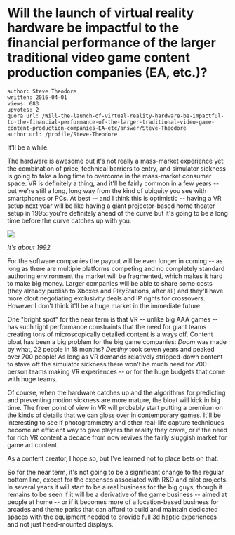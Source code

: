 # Will the launch of virtual reality hardware be impactful to the financial performance of the larger traditional video game content production companies (EA, etc.)?

	author: Steve Theodore
	written: 2016-04-01
	views: 683
	upvotes: 2
	quora url: /Will-the-launch-of-virtual-reality-hardware-be-impactful-to-the-financial-performance-of-the-larger-traditional-video-game-content-production-companies-EA-etc/answer/Steve-Theodore
	author url: /profile/Steve-Theodore


It'll be a while. 

The hardware is awesome but it's not really a mass-market experience yet: the combination of price, technical barriers to entry, and simulator sickness is going to take a long time to overcome in the mass-market consumer space. VR is definitely a thing, and it'll be fairly common in a few years -- but we're still a long, long way from the kind of ubiquity you see with smartphones or PCs. At best -- and I think this is optimistic -- having a VR setup next year will be like having a giant projector-based home theater setup in 1995: you're definitely ahead of the curve but it's going to be a long time before the curve catches up with you.

![](https://qph.fs.quoracdn.net/main-qimg-0a2bef8d1cf08a5bda98f3fbcd2d0fdc-c)

_It's about 1992_  

For the software companies the payout will be even longer in coming -- as long as there are multiple platforms competing and no completely standard authoring environment the market will be fragmented, which makes it hard to make big money. Larger companies will be able to share some costs (they already publish to Xboxes and PlayStations, after all) and they'll have more clout negotiating exclusivity deals and IP rights for crossovers. However I don't think it'll be a huge market in the immediate future.

One "bright spot" for the near term is that VR -- unlike big AAA games -- has such tight performance constraints that the need for giant teams creating tons of microscopically detailed content is a ways off. Content bloat has been a big problem for the big game companies: _Doom_ was made by what, 22 people in 18 months? _Destiny_ took seven years and peaked over 700 people! As long as VR demands relatively stripped-down content to stave off the simulator sickness there won't be much need for 700-person teams making VR experiences -- or for the huge budgets that come with huge teams.

Of course, when the hardware catches up and the algorithms for predicting and preventing motion sickness are more mature, the bloat will kick in big time. The freer point of view in VR will probably start putting a premium on the kinds of details that we can gloss over in contemporary games. It'll be interesting to see if photogrammetry and other real-life capture techniques become an efficient way to give players the reality they crave, or if the need for rich VR content a decade from now revives the fairly sluggish market for game art content. 

As a content creator, I hope so, but I've learned not to place bets on that.

So for the near term, it's not going to be a significant change to the regular bottom line, except for the expenses associated with R&D and pilot projects. In several years it will start to be a real business for the big guys, though it remains to be seen if it will be a derivative of the game business -- aimed at people at home -- or if it becomes more of a location-based business for arcades and theme parks that can afford to build and maintain dedicated spaces with the equipment needed to provide full 3d haptic experiences and not just head-mounted displays.

